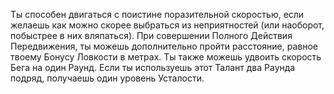 Ты способен двигаться с поистине поразительной скоростью, если желаешь как можно скорее выбраться из неприятностей (или наоборот, побыстрее в них вляпаться). При совершении Полного Действия Передвижения, ты можешь дополнительно пройти расстояние, равное твоему Бонусу Ловкости в метрах. Ты также можешь удвоить скорость Бега на один Раунд. Если ты используешь этот Талант два Раунда подряд, получаешь один уровень Усталости.